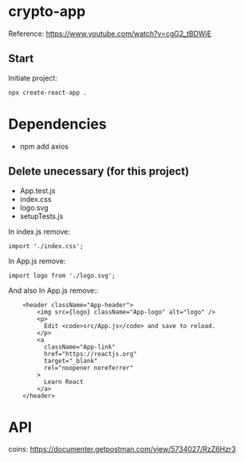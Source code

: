 # crypto-app

Reference: https://www.youtube.com/watch?v=cgG2_tBDWjE

## Start

Initiate project:
```
npx create-react-app .
```

# Dependencies
- npm add axios

## Delete unecessary (for this project)
- App.test.js
- index.css
- logo.svg
- setupTests.js

In index.js remove:
```
import './index.css';
```

In App.js remove:
```
import logo from './logo.svg';
```

And also In App.js remove::
```
    <header className="App-header">
        <img src={logo} className="App-logo" alt="logo" />
        <p>
          Edit <code>src/App.js</code> and save to reload.
        </p>
        <a
          className="App-link"
          href="https://reactjs.org"
          target="_blank"
          rel="noopener noreferrer"
        >
          Learn React
        </a>
    </header>
```

# API

coins: https://documenter.getpostman.com/view/5734027/RzZ6Hzr3

